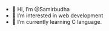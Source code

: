 - 👋 Hi, I’m @Samirbudha
- 👀 I’m interested in web development 
- 🌱 I’m currently learning C language.
